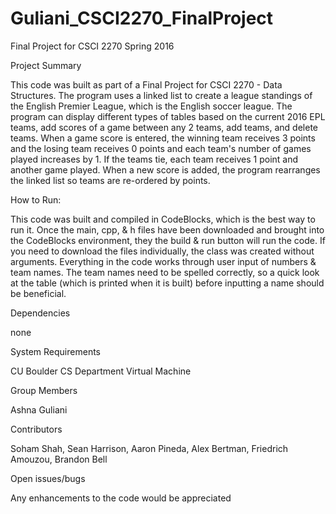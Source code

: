 # Guliani_CSCI2270_FinalProject
Final Project for CSCI 2270 Spring 2016


Project	Summary

This code was built as part of a Final Project for CSCI 2270 - Data Structures. The program uses a linked list to create a league standings of the English Premier League, which is the English soccer league. The program can display different types of tables based on the current 2016 EPL teams, add scores of a game between any 2 teams, add teams, and delete teams. When a game score is entered, the winning team receives 3 points and the losing team receives 0 points and each team's number of games played increases by 1. If the teams tie, each team receives 1 point and another game played. When a new score is added, the program rearranges the linked list so teams are re-ordered by points. 

How to Run:

This code was built and compiled in CodeBlocks, which is the best way to run it. Once the main, cpp, & h files have been downloaded and brought into the CodeBlocks environment, they the build & run button will run the code. If you need to download the files individually,  the class was created without arguments. Everything in the code works through user input of numbers & team names. The team names need to be spelled correctly, so a quick look at the table (which is printed when it is built) before inputting a name should be beneficial. 


Dependencies

none


System	Requirements

CU Boulder CS Department Virtual Machine 


Group	Members

Ashna Guliani


Contributors

Soham Shah, Sean Harrison, Aaron Pineda, Alex Bertman, Friedrich Amouzou, Brandon Bell


Open issues/bugs

Any enhancements to the code would be appreciated
